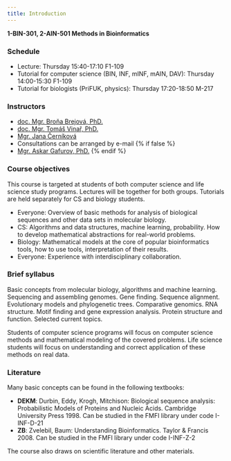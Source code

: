 ```yaml
---
title: Introduction
---
```


**1-BIN-301, 2-AIN-501 Methods in Bioinformatics**

### Schedule

  - Lecture: Thursday 15:40-17:10 F1-109
  - Tutorial for computer science (BIN, INF, mINF, mAIN, DAV): Thursday
    14:00-15:30 F1-109
  - Tutorial for biologists (PriFUK, physics): Thursday 17:20-18:50
    M-217

### Instructors

  - [doc. Mgr. Broňa Brejová, PhD.](https://compbio.fmph.uniba.sk/~bbrejova/)
  - [doc. Mgr. Tomáš Vinař, PhD.](https://compbio.fmph.uniba.sk/~tvinar/)
  - [Mgr. Jana Černíková](https://sluzby.fmph.uniba.sk/ludia/cernikova6)
  - Consultations can be arranged by e-mail
{% if false %}
  - [Mgr. Askar Gafurov, PhD.](http://www.dcs.fmph.uniba.sk/~gafurov/)
{% endif %}

### Course objectives

This course is targeted at students of both computer science and life
science study programs. Lectures will be together for both groups.
Tutorials are held separately for CS and biology students.

  - Everyone: Overview of basic methods for analysis of biological
    sequences and other data sets in molecular biology.
  - CS: Algorithms and data structures, machine learning, probability.
    How to develop mathematical abstractions for real-world problems.
  - Biology: Mathematical models at the core of popular bioinformatics
    tools, how to use tools, interpretation of their results.
  - Everyone: Experience with interdisciplinary collaboration.

### Brief syllabus

Basic concepts from molecular biology, algorithms and machine learning.
Sequencing and assembling genomes. Gene finding. Sequence alignment.
Evolutionary models and phylogenetic trees. Comparative genomics. RNA
structure. Motif finding and gene expression analysis. Protein structure
and function. Selected current topics.

Students of computer science programs will focus on computer science
methods and mathematical modeling of the covered problems. Life science
students will focus on understanding and correct application of these
methods on real data.

### Literature

Many basic concepts can be found in the following textbooks:

  - **DEKM**: Durbin, Eddy, Krogh, Mitchison: Biological sequence
    analysis: Probabilistic Models of Proteins and Nucleic Acids.
    Cambridge University Press 1998. Can be studied in the FMFI library
    under code I-INF-D-21
  - **ZB**: Zvelebil, Baum: Understanding Bioinformatics. Taylor &
    Francis 2008. Can be studied in the FMFI library under code
    I-INF-Z-2

The course also draws on scientific literature and other
materials.
